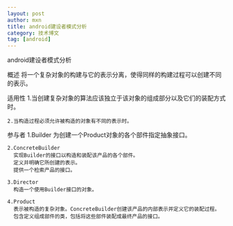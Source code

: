```yaml
---
layout: post
author: mxn
title: android建设者模式分析
category: 技术博文
tag: [android]
---
```


android建设者模式分析

概述
    将一个复杂对象的构建与它的表示分离，使得同样的构建过程可以创建不同的表示。
     
 适用性
    1.当创建复杂对象的算法应该独立于该对象的组成部分以及它们的装配方式时。
 
    2.当构造过程必须允许被构造的对象有不同的表示时。
     
参与者
    1.Builder
      为创建一个Product对象的各个部件指定抽象接口。
 
    2.ConcreteBuilder
      实现Builder的接口以构造和装配该产品的各个部件。
      定义并明确它所创建的表示。
      提供一个检索产品的接口。
 
    3.Director
      构造一个使用Builder接口的对象。
 
    4.Product
      表示被构造的复杂对象。ConcreteBuilder创建该产品的内部表示并定义它的装配过程。
      包含定义组成部件的类，包括将这些部件装配成最终产品的接口。
      
      
      
